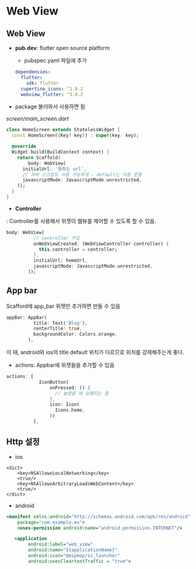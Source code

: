 # Web View

## Web View

* **pub.dev**: flutter open source platform
  
  * pubspec.yaml 파일에 추가
  
  ```yaml
  dependencies:
    flutter:
      sdk: flutter
    cupertino_icons: ^1.0.2
    webview_flutter: ^3.0.2
  ```

* package 불러와서 사용하면 됨

*screen/main_screen.dart*

```dart
class HomeScreen extends StatelessWidget {
  const HomeScreen({Key? key}) : super(key: key);

  @override
  Widget build(BuildContext context) {
    return Scaffold(
        body: WebView(
      initialUrl: '원하는 url',
      // 자바 스크립트 사용 가능하게 - default는 사용 못함
      javascriptMode: JavascriptMode.unrestricted,
    ));
  }
}
```

* **Controller**

: Controller를 사용해서 위젯이 웹뷰를 제어할 수 있도록 할 수 있음.

```dart
body: WebView(
          // controller 주입
          onWebViewCreated: (WebViewController controller) {
            this.controller = controller;
          },
          initialUrl: homeUrl,
          javascriptMode: JavascriptMode.unrestricted,
        ));
```

## App bar

Scafford에 app_bar 위젯만 추가하면 만들 수 있음

```dart
appBar: AppBar(
          title: Text('Blog'),
          centerTitle: true,
          backgroundColor: Colors.orange,
        ),
```

이 때, android와 ios의 title default 위치가 다르므로 위치를 강제해주는게 좋다.

* actions: Appbar에 위젯들을 추가할 수 있음

```dart
actions: [
            IconButton(
                onPressed: () {
                  // 눌렀을 때 실행되는 함
                },
                icon: Icon(
                  Icons.home,
                ))
          ],
```

## Http 설정

* ios

```plist
<dict>
    <key>NSAllowsLocalNetworking</key>
    <true/>
    <key>NSAllowsArbitraryLoadsWebContent</key>
    <true/>
</dict>
```

* android

```xml
<manifest xmlns:android="http://schemas.android.com/apk/res/android"
    package="com.example.ex">        
    <uses-permission android:name="android.permission.INTERNET"/>

   <application
        android:label="web_view"
        android:name="${applicationName}"
        android:icon="@mipmap/ic_launcher"
        android:usesCleartextTraffic = "true">
```
